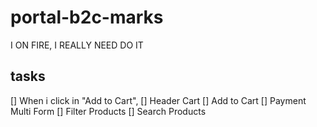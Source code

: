 # portal-b2c-marks
  I ON FIRE, I REALLY NEED DO IT

## tasks
  [] When i click in "Add to Cart", 
  [] Header Cart
  [] Add to Cart
  [] Payment Multi Form
  [] Filter Products
  [] Search Products